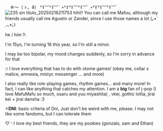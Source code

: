    ‎ ‎ ‎     ‎ ☆〜（ゝ。∂）
꒷꒦︶꒷꒦︶ ๋ ࣭ ⭑꒷꒦꒷꒦︶꒷꒦︶ ๋ ࣭ ⭑꒷꒦꒷꒦︶꒷꒦︶ ๋ ࣭
![235 sin título_20250216211753](https://github.com/user-attachments/assets/a97ef843-0871-4c4c-b883-59552af74c26)
hihi!! You can call me Mafuu, although my friends usually call me Agustin or Zander, since I use those names a lot (｡•́︿•̀｡) 

he / him 𐙚

I'm 15yo, I'm turning 16 this year, so I'm still a minor.  

I may be too bipolar, my mood changes suddenly, so I'm sorry in advance for that 

੭ I love everything that has to do with otome games! (obey me, collar x malice, amnesia, mistyc messenger ... and more)

I also really like role-playing games, rhythm games... and many more! In fact, I can like anything that catches my attention. 
I am a **big** fan of j-pop (I love MafuMafu so much, osaru and yuu miyashita) , vkei, gothic lolita, jirai kei + jirai dansha :3

♱**DNI**: basic criteria of Dni, Just don't be weird with me, please. I may not like some fandoms, but I can tolerate them

♡ ‎◝ I love my best friends, they are my pookies (gonzalo, sam and Ethan)
